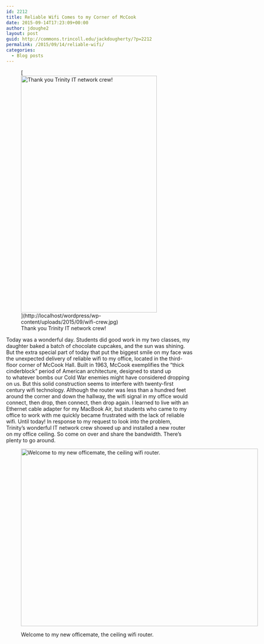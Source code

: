 ```yaml
---
id: 2212
title: Reliable Wifi Comes to my Corner of McCook
date: 2015-09-14T17:23:09+00:00
author: jdoughe2
layout: post
guid: http://commons.trincoll.edu/jackdougherty/?p=2212
permalink: /2015/09/14/reliable-wifi/
categories:
  - Blog posts
---
```

<figure id="attachment_2213" style="width: 367px" class="wp-caption alignright">[<img class="size-full wp-image-2213" src="http://localhost/wordpress/wp-content/uploads/2015/09/wifi-crew.jpg" alt="Thank you Trinity IT network crew!" width="367" height="640" srcset="http://localhost/wordpress/wp-content/uploads/2015/09/wifi-crew.jpg 367w, http://localhost/wordpress/wp-content/uploads/2015/09/wifi-crew-172x300.jpg 172w" sizes="(max-width: 367px) 100vw, 367px" />](http://localhost/wordpress/wp-content/uploads/2015/09/wifi-crew.jpg)<figcaption class="wp-caption-text">Thank you Trinity IT network crew!</figcaption></figure> 

Today was a wonderful day. Students did good work in my two classes, my daughter baked a batch of chocolate cupcakes, and the sun was shining. But the extra special part of today that put the biggest smile on my face was the unexpected delivery of reliable wifi to my office, located in the third-floor corner of McCook Hall. Built in 1963, McCook exemplifies the &#8220;thick cinderblock&#8221; period of American architecture, designed to stand up to whatever bombs our Cold War enemies might have considered dropping on us. But this solid construction seems to interfere with twenty-first century wifi technology. Although the router was less than a hundred feet around the corner and down the hallway, the wifi signal in my office would connect, then drop, then connect, then drop again. I learned to live with an Ethernet cable adapter for my MacBook Air, but students who came to my office to work with me quickly became frustrated with the lack of reliable wifi. Until today! In response to my request to look into the problem, Trinity&#8217;s wonderful IT network crew showed up and installed a new router on my office ceiling. So come on over and share the bandwidth. There&#8217;s plenty to go around.<figure id="attachment_2214" style="width: 640px" class="wp-caption aligncenter">

[<img class="size-large wp-image-2214" src="http://commons.trincoll.edu/jackdougherty/files/2015/09/wifi-arrives-640x480.jpg" alt="Welcome to my new officemate, the ceiling wifi router." width="640" height="480" />](http://localhost/wordpress/wp-content/uploads/2015/09/wifi-arrives.jpg)<figcaption class="wp-caption-text">Welcome to my new officemate, the ceiling wifi router.</figcaption></figure>